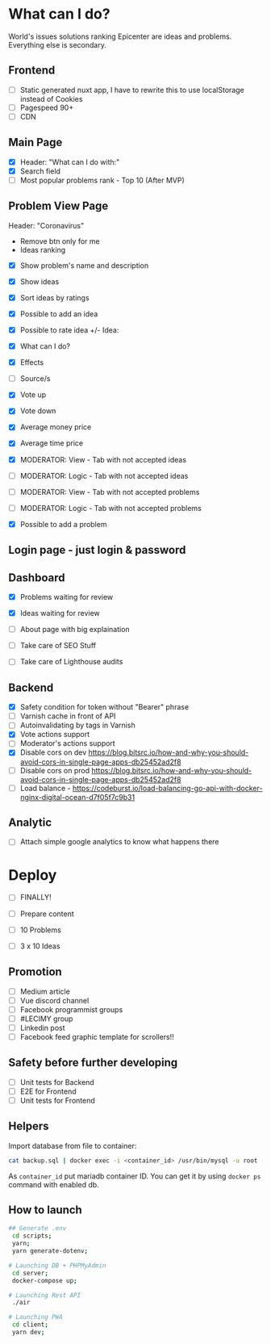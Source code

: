 # What can I do?
World's issues solutions ranking
Epicenter are ideas and problems. Everything else is secondary.

## Frontend
- [ ] Static generated nuxt app, I have to rewrite this to use localStorage instead of Cookies
- [ ] Pagespeed 90+
- [ ] CDN

## Main Page
- [x] Header: "What can I do with:"
- [x] Search field
- [ ] Most popular problems rank - Top 10 (After MVP)

## Problem View Page
Header: "Coronavirus" 
- Remove btn only for me
- Ideas ranking
- [x] Show problem's name and description
- [x] Show ideas
- [x] Sort ideas by ratings
- [x] Possible to add an idea
- [x] Possible to rate idea +/-
Idea:
- [x] What can I do?
- [x] Effects
- [ ] Source/s
- [x] Vote up
- [x] Vote down
- [x] Average money price
- [x] Average time price

- [x] MODERATOR: View - Tab with not accepted ideas
- [ ] MODERATOR: Logic - Tab with not accepted ideas
- [ ] MODERATOR: View - Tab with not accepted problems
- [ ] MODERATOR: Logic - Tab with not accepted problems

- [x] Possible to add a problem

## Login page - just login & password
## Dashboard
- [x] Problems waiting for review
- [x] Ideas waiting for review

- [ ] About page with big explaination
- [ ] Take care of SEO Stuff
- [ ] Take care of Lighthouse audits

## Backend
- [x] Safety condition for token without "Bearer" phrase
- [ ] Varnish cache in front of API
- [ ] Autoinvalidating by tags in Varnish
- [x] Vote actions support
- [ ] Moderator's actions support
- [x] Disable cors on dev https://blog.bitsrc.io/how-and-why-you-should-avoid-cors-in-single-page-apps-db25452ad2f8
- [ ] Disable cors on prod https://blog.bitsrc.io/how-and-why-you-should-avoid-cors-in-single-page-apps-db25452ad2f8
- [ ] Load balance - https://codeburst.io/load-balancing-go-api-with-docker-nginx-digital-ocean-d7f05f7c9b31

## Analytic
- [ ] Attach simple google analytics to know what happens there

# Deploy
- [ ] FINALLY!

- [ ] Prepare content
- [ ] 10 Problems
- [ ] 3 x 10 Ideas

## Promotion
- [ ] Medium article
- [ ] Vue discord channel
- [ ] Facebook programmist groups
- [ ] #LECIMY group
- [ ] Linkedin post
- [ ] Facebook feed graphic template for scrollers!!

## Safety before further developing
- [ ] Unit tests for Backend
- [ ] E2E for Frontend
- [ ] Unit tests for Frontend

## Helpers
Import database from file to container:
```sh
cat backup.sql | docker exec -i <container_id> /usr/bin/mysql -u root --password=qwerty whatcanido
```

As `container_id` put mariadb container ID. You can get it by using `docker ps` command with enabled db.

## How to launch
```sh
## Generate .env
 cd scripts;
 yarn;
 yarn generate-dotenv;

# Launching DB + PHPMyAdmin
 cd server;
 docker-compose up;

# Launching Rest API
 ./air

# Launching PWA
 cd client;
 yarn dev;
```
